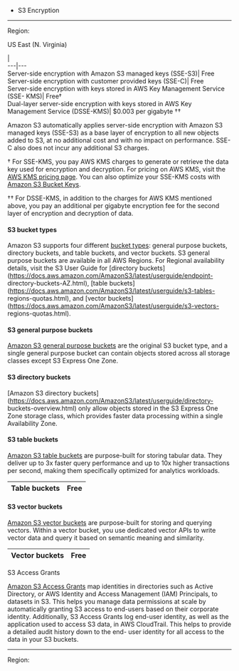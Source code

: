* S3 Encryption 

* * *

Region:

US East (N. Virginia)

|  
---|---  
Server-side encryption with Amazon S3 managed keys (SSE-S3)| Free  
Server-side encryption with customer provided keys (SSE-C)| Free  
Server-side encryption with keys stored in AWS Key Management Service (SSE-
KMS)| Free†  
Dual-layer server-side encryption with keys stored in AWS Key Management
Service (DSSE-KMS)| $0.003 per gigabyte ††  
  
Amazon S3 automatically applies server-side encryption with Amazon S3 managed
keys (SSE-S3) as a base layer of encryption to all new objects added to S3, at
no additional cost and with no impact on performance. SSE-C also does not
incur any additional S3 charges.

† For SSE-KMS, you pay AWS KMS charges to generate or retrieve the data key
used for encryption and decryption. For pricing on AWS KMS, visit the [AWS KMS
pricing page](https://aws.amazon.com/kms/pricing/). You can also optimize your
SSE-KMS costs with [Amazon S3 Bucket
Keys](https://docs.aws.amazon.com/AmazonS3/latest/userguide/bucket-key.html).

†† For DSSE-KMS, in addition to the charges for AWS KMS mentioned above, you
pay an additional per gigabyte encryption fee for the second layer of
encryption and decryption of data.

####  S3 bucket types

Amazon S3 supports four different [bucket
types](https://docs.aws.amazon.com/AmazonS3/latest/userguide/UsingBucket.html):
general purpose buckets, directory buckets, and table buckets, and vector
buckets. S3 general purpose buckets are available in all AWS Regions. For
Regional availability details, visit the S3 User Guide for [directory
buckets](https://docs.aws.amazon.com/AmazonS3/latest/userguide/endpoint-
directory-buckets-AZ.html), [table
buckets](https://docs.aws.amazon.com/AmazonS3/latest/userguide/s3-tables-
regions-quotas.html), and [vector
buckets](https://docs.aws.amazon.com/AmazonS3/latest/userguide/s3-vectors-
regions-quotas.html).

####  S3 general purpose buckets

[Amazon S3 general purpose
buckets](https://docs.aws.amazon.com/AmazonS3/latest/userguide/UsingBucket.html)
are the original S3 bucket type, and a single general purpose bucket can
contain objects stored across all storage classes except S3 Express One Zone.  

####  S3 directory buckets

[Amazon S3 directory
buckets](https://docs.aws.amazon.com/AmazonS3/latest/userguide/directory-
buckets-overview.html) only allow objects stored in the S3 Express One Zone
storage class, which provides faster data processing within a single
Availability Zone.  

####  S3 table buckets

[Amazon S3 table
buckets](https://docs.aws.amazon.com/AmazonS3/latest/userguide/s3-tables.html)
are purpose-built for storing tabular data. They deliver up to 3x faster query
performance and up to 10x higher transactions per second, making them
specifically optimized for analytics workloads.

Table buckets       | Free  
---|---  
  
####  S3 vector buckets

[Amazon S3 vector
buckets](https://docs.aws.amazon.com/AmazonS3/latest/userguide/s3-vectors.html)
are purpose-built for storing and querying vectors. Within a vector bucket,
you use dedicated vector APIs to write vector data and query it based on
semantic meaning and similarity.

Vector buckets       | Free  
---|---  
  
S3 Access Grants

[Amazon S3 Access Grants](https://aws.amazon.com/s3/features/access-grants/)
map identities in directories such as Active Directory, or AWS Identity and
Access Management (IAM) Principals, to datasets in S3. This helps you manage
data permissions at scale by automatically granting S3 access to end-users
based on their corporate identity. Additionally, S3 Access Grants log end-user
identity, as well as the application used to access S3 data, in AWS
CloudTrail. This helps to provide a detailed audit history down to the end-
user identity for all access to the data in your S3 buckets.  

* * *

Region:

